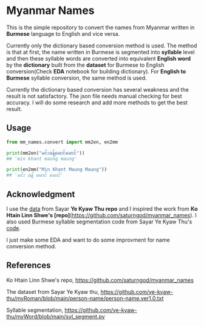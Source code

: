 # Myanmar Names 

<p>This is the simple repository to convert the names from Myanmar written in <b>Burmese</b> language to English and vice versa.</p>
<p>Currently only the dictionary based conversion method is used. The method is that at first, the name written in Burmese is segmented into <b>syllable</b> level and then these syllable words are converted into equivalent <b>English word</b> by the <b>dictionary</b> built from the <b>dataset</b> for Burmese to English conversion(Check <b>EDA</b> notebook for building dictionary). For <b>English to Burmese</b> syllable conversion, the same method is used.</p>

<p>Currently the dictionary based conversion has several weakness and the result is not satisfactory. The json file needs manual checking for best accuracy. I will do some research and add more methods to get the best result.</p>


## Usage

```Python
from mm_names.convert import mm2en, en2mm

print(mm2en("မင်းခန့်မောင်မောင်")) 
## 'min khant maung maung'

print(en2mm("Min Khant Maung Maung"))
## 'မင်း ခန့် မောင် မောင်'
```

## Acknowledgment

I use the [data](https://github.com/ye-kyaw-thu/myRoman/blob/main/person-name/person-name.ver1.0.txt) from Sayar <b>Ye Kyaw Thu repo</b> and I inspired the work from <b>Ko Htain Linn Shwe's [repo]</b>(https://github.com/saturngod/myanmar_names). I also used Burmese syllable segmentation code from Sayar Ye Kyaw Thu's [code](https://github.com/ye-kyaw-thu/myWord/blob/main/syl_segment.py). 

<p>I just make some EDA and want to do some improvment for name conversion method.</p>

## References

Ko Htain Linn Shwe's repo, https://github.com/saturngod/myanmar_names

The dataset from Sayar Ye Kyaw thu, https://github.com/ye-kyaw-thu/myRoman/blob/main/person-name/person-name.ver1.0.txt

Syllable segmentation, https://github.com/ye-kyaw-thu/myWord/blob/main/syl_segment.py




